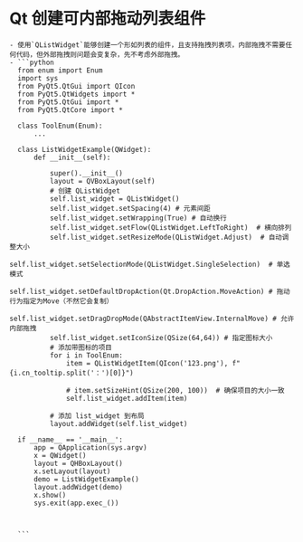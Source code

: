 # Qt 创建可内部拖动列表组件
	- 使用`QListWidget`能够创建一个形如列表的组件，且支持拖拽列表项，内部拖拽不需要任何代码，但外部拖拽则问题会变复杂，先不考虑外部拖拽。
	- ```python
	  from enum import Enum
	  import sys
	  from PyQt5.QtGui import QIcon
	  from PyQt5.QtWidgets import *
	  from PyQt5.QtGui import *
	  from PyQt5.QtCore import *
	  
	  class ToolEnum(Enum):
	      ...
	  
	  class ListWidgetExample(QWidget):
	      def __init__(self):
	  
	          super().__init__()
	          layout = QVBoxLayout(self)
	          # 创建 QListWidget
	          self.list_widget = QListWidget()
	          self.list_widget.setSpacing(4) # 元素间距
	          self.list_widget.setWrapping(True) # 自动换行
	          self.list_widget.setFlow(QListWidget.LeftToRight)  # 横向排列
	          self.list_widget.setResizeMode(QListWidget.Adjust)  # 自动调整大小
	          self.list_widget.setSelectionMode(QListWidget.SingleSelection)  # 单选模式
	          self.list_widget.setDefaultDropAction(Qt.DropAction.MoveAction) # 拖动行为指定为Move（不然它会复制）
	          self.list_widget.setDragDropMode(QAbstractItemView.InternalMove) # 允许内部拖拽
	          self.list_widget.setIconSize(QSize(64,64)) # 指定图标大小
	          # 添加带图标的项目
	          for i in ToolEnum:
	              item = QListWidgetItem(QIcon('123.png'), f"{i.cn_tooltip.split('：')[0]}")
	              
	              # item.setSizeHint(QSize(200, 100))  # 确保项目的大小一致
	              self.list_widget.addItem(item)
	              
	          # 添加 list_widget 到布局
	          layout.addWidget(self.list_widget)
	  
	  if __name__ == '__main__':
	      app = QApplication(sys.argv)
	      x = QWidget()
	      layout = QHBoxLayout()
	      x.setLayout(layout)
	      demo = ListWidgetExample()
	      layout.addWidget(demo)
	      x.show()
	      sys.exit(app.exec_())
	  
	  
	  
	  ```